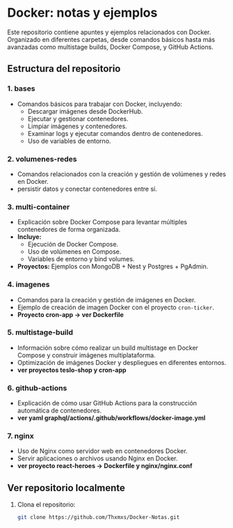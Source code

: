 # Docker: notas y ejemplos

Este repositorio contiene apuntes y ejemplos relacionados con Docker. Organizado en diferentes carpetas, desde comandos básicos hasta más avanzadas como multistage builds, Docker Compose, y GitHub Actions.

## Estructura del repositorio

### 1. **bases**
   - Comandos básicos para trabajar con Docker, incluyendo:
     - Descargar imágenes desde DockerHub.
     - Ejecutar y gestionar contenedores.
     - Limpiar imágenes y contenedores.
     - Examinar logs y ejecutar comandos dentro de contenedores.
     - Uso de variables de entorno.

### 2. **volumenes-redes**
   - Comandos relacionados con la creación y gestión de volúmenes y redes en Docker.
   -  persistir datos y conectar contenedores entre sí.

### 3. **multi-container**
   - Explicación sobre Docker Compose para levantar múltiples contenedores de forma organizada.
   - **Incluye:**
     - Ejecución de Docker Compose.
     - Uso de volúmenes en Compose.
     - Variables de entorno y bind volumes.
   - **Proyectos:** Ejemplos con MongoDB + Nest y Postgres + PgAdmin.

### 4. **imagenes**
   - Comandos para la creación y gestión de imágenes en Docker.
   - Ejemplo de creación de imagen Docker con el proyecto `cron-ticker`.
   - **Proyecto cron-app -> ver Dockerfile**

### 5. **multistage-build**
   - Información sobre cómo realizar un build multistage en Docker Compose y construir imágenes multiplataforma.
   - Optimización de imágenes Docker y despliegues en diferentes entornos.
   - **ver proyectos teslo-shop y cron-app**

### 6. **github-actions**
   - Explicación de cómo usar GitHub Actions para la construcción automática de contenedores.
   - **ver yaml graphql/actions/.github/workflows/docker-image.yml**

### 7. **nginx**
   - Uso de Nginx como servidor web en contenedores Docker.
   - Servir aplicaciones o archivos usando Nginx en Docker.
   - **ver proyecto react-heroes -> Dockerfile y nginx/nginx.conf**

## Ver repositorio localmente

1. Clona el repositorio:
   ```bash
   git clone https://github.com/Thxmxs/Docker-Notas.git
